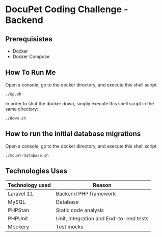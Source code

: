 # DocuPet Coding Challenge - Backend

## Prerequisistes

- Docker
- Docker Compose

## How To Run Me

Open a console, go to the docker directory, and execute this shell script

```shell
./up.sh
```

In order to shut the docker down, simply execute this shell script in the same directory:

```shell
./down.sh
```

## How to run the initial database migrations

Open a console, go to the docker directory, and execute this shell script

```shell
./mount-database.sh
```

## Technologies Uses

| Technology used  | Reason                                 |
| ---------------- | -------------------------------------- |
| Laravel 11       | Backend PHP framework                  |
| MySQL            | Database                               |
| PHPStan          | Static code analysis                   |
| PHPUnit          | Unit, Integration and End-to-end tests |
| Mockery          | Test mocks                             |
